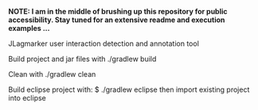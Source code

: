 **NOTE: I am in the middle of brushing up this repository for public accessibility. 
Stay tuned for an extensive readme and execution examples ...**

JLagmarker user interaction detection and annotation tool

Build project and jar files with
./gradlew build

Clean with
./gradlew clean

Build eclipse project with:
$ ./gradlew eclipse
then import existing project into eclipse

